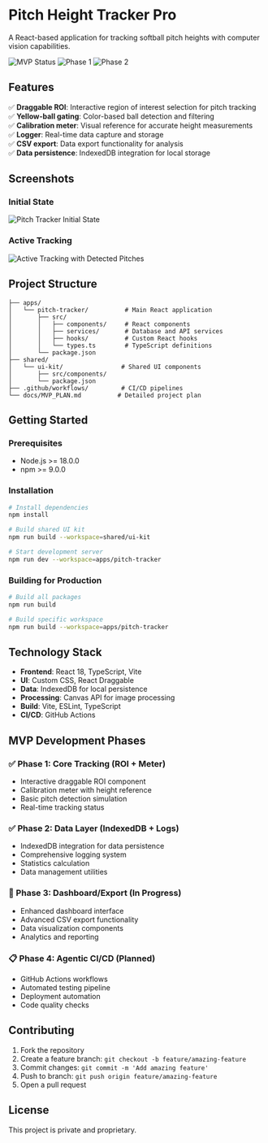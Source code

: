 # Pitch Height Tracker Pro

A React-based application for tracking softball pitch heights with computer vision capabilities.

![MVP Status](https://img.shields.io/badge/MVP-Complete-green)
![Phase 1](https://img.shields.io/badge/Phase%201-Complete-green)
![Phase 2](https://img.shields.io/badge/Phase%202-Complete-green)

## Features

✅ **Draggable ROI**: Interactive region of interest selection for pitch tracking  
✅ **Yellow-ball gating**: Color-based ball detection and filtering  
✅ **Calibration meter**: Visual reference for accurate height measurements  
✅ **Logger**: Real-time data capture and storage  
✅ **CSV export**: Data export functionality for analysis  
✅ **Data persistence**: IndexedDB integration for local storage  

## Screenshots

### Initial State
![Pitch Tracker Initial State](https://github.com/user-attachments/assets/9f413e59-1511-407b-b3c5-863c758c754b)

### Active Tracking
![Active Tracking with Detected Pitches](https://github.com/user-attachments/assets/8d708169-7147-4215-bb75-b42d48651d58)

## Project Structure

```
├── apps/
│   └── pitch-tracker/          # Main React application
│       ├── src/
│       │   ├── components/     # React components
│       │   ├── services/       # Database and API services
│       │   ├── hooks/          # Custom React hooks
│       │   └── types.ts        # TypeScript definitions
│       └── package.json
├── shared/
│   └── ui-kit/                # Shared UI components
│       ├── src/components/
│       └── package.json
├── .github/workflows/         # CI/CD pipelines
└── docs/MVP_PLAN.md          # Detailed project plan

```

## Getting Started

### Prerequisites
- Node.js >= 18.0.0
- npm >= 9.0.0

### Installation

```bash
# Install dependencies
npm install

# Build shared UI kit
npm run build --workspace=shared/ui-kit

# Start development server
npm run dev --workspace=apps/pitch-tracker
```

### Building for Production

```bash
# Build all packages
npm run build

# Build specific workspace
npm run build --workspace=apps/pitch-tracker
```

## Technology Stack

- **Frontend**: React 18, TypeScript, Vite
- **UI**: Custom CSS, React Draggable
- **Data**: IndexedDB for local persistence
- **Processing**: Canvas API for image processing
- **Build**: Vite, ESLint, TypeScript
- **CI/CD**: GitHub Actions

## MVP Development Phases

### ✅ Phase 1: Core Tracking (ROI + Meter)
- Interactive draggable ROI component
- Calibration meter with height reference
- Basic pitch detection simulation
- Real-time tracking status

### ✅ Phase 2: Data Layer (IndexedDB + Logs)
- IndexedDB integration for data persistence
- Comprehensive logging system
- Statistics calculation
- Data management utilities

### 🔄 Phase 3: Dashboard/Export (In Progress)
- Enhanced dashboard interface
- Advanced CSV export functionality
- Data visualization components
- Analytics and reporting

### 📋 Phase 4: Agentic CI/CD (Planned)
- GitHub Actions workflows
- Automated testing pipeline
- Deployment automation
- Code quality checks

## Contributing

1. Fork the repository
2. Create a feature branch: `git checkout -b feature/amazing-feature`
3. Commit changes: `git commit -m 'Add amazing feature'`
4. Push to branch: `git push origin feature/amazing-feature`
5. Open a pull request

## License

This project is private and proprietary.